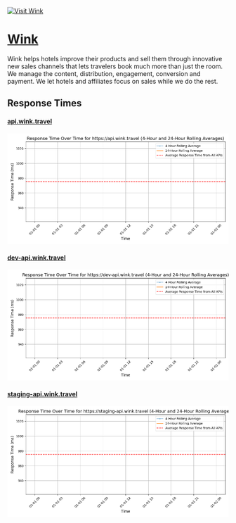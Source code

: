 [![Visit Wink](imagePreview.png)](https://wink.travel)

# [Wink](https://wink.travel)

Wink helps hotels improve their products and sell them through innovative new sales channels that lets travelers book much more than just the room. We manage the content, distribution, engagement, conversion and payment. We let hotels and affiliates focus on sales while we do the rest.

## Response Times

#### [api.wink.travel](https://api.wink.travel)

![api.wink.travel](response-time-charts/6170692e77696e6b2e74726176656c.png)
#### [dev-api.wink.travel](https://dev-api.wink.travel)

![dev-api.wink.travel](response-time-charts/6465762d6170692e77696e6b2e74726176656c.png)
#### [staging-api.wink.travel](https://staging-api.wink.travel)

![staging-api.wink.travel](response-time-charts/73746167696e672d6170692e77696e6b2e74726176656c.png)
